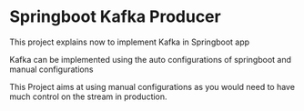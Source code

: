 # Springboot Kafka Producer

This project explains now to implement Kafka in Springboot app

Kafka can be implemented using the auto configurations of springboot and manual configurations

This Project aims at using manual configurations as you would need to have much control on the stream in production.
